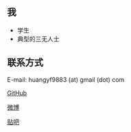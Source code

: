 ## 我

- 学生
- 典型的三无人士

## 联系方式

E-mail: huangyf9883 (at) gmail (dot) com

[GitHub](https://github.com/KHwang9883)

[微博](https://weibo.com/huangyf9883)

[贴吧](https://tieba.baidu.com/home/main?un=newlife2017)